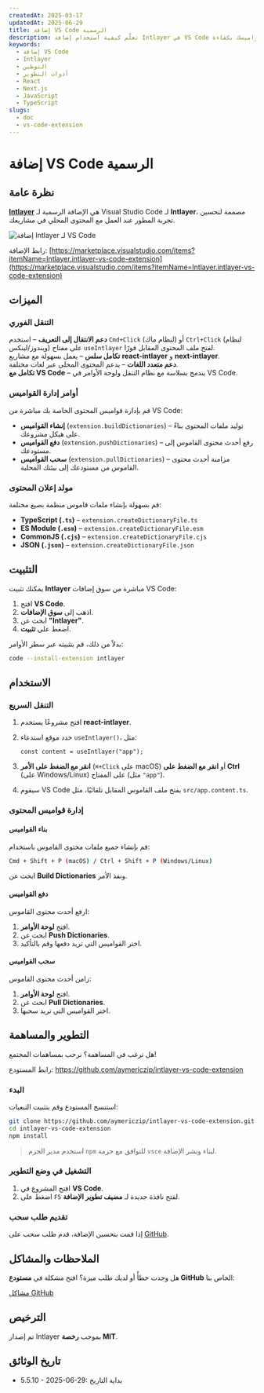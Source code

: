 ```yaml
---
createdAt: 2025-03-17
updatedAt: 2025-06-29
title: إضافة VS Code الرسمية
description: تعلّم كيفية استخدام إضافة Intlayer في VS Code لتعزيز سير عمل التطوير الخاص بك. تنقل بسرعة بين المحتوى المحلي وأدر قواميسك بكفاءة.
keywords:
  - إضافة VS Code
  - Intlayer
  - التوطين
  - أدوات التطوير
  - React
  - Next.js
  - JavaScript
  - TypeScript
slugs:
  - doc
  - vs-code-extension
---
```


# إضافة VS Code الرسمية

## نظرة عامة

[**Intlayer**](https://marketplace.visualstudio.com/items?itemName=Intlayer.intlayer-vs-code-extension) هي الإضافة الرسمية لـ Visual Studio Code لـ **Intlayer**، مصممة لتحسين تجربة المطور عند العمل مع المحتوى المحلي في مشاريعك.

![إضافة Intlayer لـ VS Code](https://github.com/aymericzip/intlayer/blob/main/docs/assets/vs_code_extension_demo.gif)

رابط الإضافة: [https://marketplace.visualstudio.com/items?itemName=Intlayer.intlayer-vs-code-extension](https://marketplace.visualstudio.com/items?itemName=Intlayer.intlayer-vs-code-extension)

## الميزات

### التنقل الفوري

**دعم الانتقال إلى التعريف** – استخدم `Cmd+Click` (لنظام ماك) أو `Ctrl+Click` (لنظام ويندوز/لينكس) على مفتاح `useIntlayer` لفتح ملف المحتوى المقابل فورًا.  
**تكامل سلس** – يعمل بسهولة مع مشاريع **react-intlayer** و **next-intlayer**.  
**دعم متعدد اللغات** – يدعم المحتوى المحلي عبر لغات مختلفة.  
**تكامل مع VS Code** – يندمج بسلاسة مع نظام التنقل ولوحة الأوامر في VS Code.

### أوامر إدارة القواميس

قم بإدارة قواميس المحتوى الخاصة بك مباشرة من VS Code:

- **إنشاء القواميس** (`extension.buildDictionaries`) – توليد ملفات المحتوى بناءً على هيكل مشروعك.
- **دفع القواميس** (`extension.pushDictionaries`) – رفع أحدث محتوى القاموس إلى مستودعك.
- **سحب القواميس** (`extension.pullDictionaries`) – مزامنة أحدث محتوى القاموس من مستودعك إلى بيئتك المحلية.

### مولد إعلان المحتوى

قم بسهولة بإنشاء ملفات قاموس منظمة بصيغ مختلفة:

- **TypeScript (`.ts`)** – `extension.createDictionaryFile.ts`
- **ES Module (`.esm`)** – `extension.createDictionaryFile.esm`
- **CommonJS (`.cjs`)** – `extension.createDictionaryFile.cjs`
- **JSON (`.json`)** – `extension.createDictionaryFile.json`

## التثبيت

يمكنك تثبيت **Intlayer** مباشرة من سوق إضافات VS Code:

1. افتح **VS Code**.
2. اذهب إلى **سوق الإضافات**.
3. ابحث عن **"Intlayer"**.
4. اضغط على **تثبيت**.

بدلاً من ذلك، قم بتثبيته عبر سطر الأوامر:

```sh
code --install-extension intlayer
```

## الاستخدام

### التنقل السريع

1. افتح مشروعًا يستخدم **react-intlayer**.
2. حدد موقع استدعاء `useIntlayer()`، مثل:

   ```tsx
   const content = useIntlayer("app");
   ```

3. **انقر مع الضغط على الأمر** (`⌘+Click` على macOS) أو **انقر مع الضغط على Ctrl** (على Windows/Linux) على المفتاح (مثل `"app"`).
4. سيقوم VS Code بفتح ملف القاموس المقابل تلقائيًا، مثل `src/app.content.ts`.

### إدارة قواميس المحتوى

#### بناء القواميس

قم بإنشاء جميع ملفات محتوى القاموس باستخدام:

```sh
Cmd + Shift + P (macOS) / Ctrl + Shift + P (Windows/Linux)
```

ابحث عن **Build Dictionaries** ونفذ الأمر.

#### دفع القواميس

ارفع أحدث محتوى القاموس:

1. افتح **لوحة الأوامر**.
2. ابحث عن **Push Dictionaries**.
3. اختر القواميس التي تريد دفعها وقم بالتأكيد.

#### سحب القواميس

زامن أحدث محتوى القاموس:

1. افتح **لوحة الأوامر**.
2. ابحث عن **Pull Dictionaries**.
3. اختر القواميس التي تريد سحبها.

## التطوير والمساهمة

هل ترغب في المساهمة؟ نرحب بمساهمات المجتمع!

رابط المستودع: https://github.com/aymericzip/intlayer-vs-code-extension

### البدء

استنسخ المستودع وقم بتثبيت التبعيات:

```sh
git clone https://github.com/aymericzip/intlayer-vs-code-extension.git
cd intlayer-vs-code-extension
npm install
```

> استخدم مدير الحزم `npm` للتوافق مع حزمة `vsce` لبناء ونشر الإضافة.

### التشغيل في وضع التطوير

1. افتح المشروع في **VS Code**.
2. اضغط على `F5` لفتح نافذة جديدة لـ **مضيف تطوير الإضافة**.

### تقديم طلب سحب

إذا قمت بتحسين الإضافة، قدم طلب سحب على [GitHub](https://github.com/aymericzip/intlayer-vs-code-extension).

## الملاحظات والمشاكل

هل وجدت خطأً أو لديك طلب ميزة؟ افتح مشكلة في **مستودع GitHub** الخاص بنا:

[مشاكل GitHub](https://github.com/aymericzip/intlayer-vs-code-extension/issues)

## الترخيص

تم إصدار Intlayer بموجب **رخصة MIT**.

## تاريخ الوثائق

- 5.5.10 - 2025-06-29: بداية التاريخ
